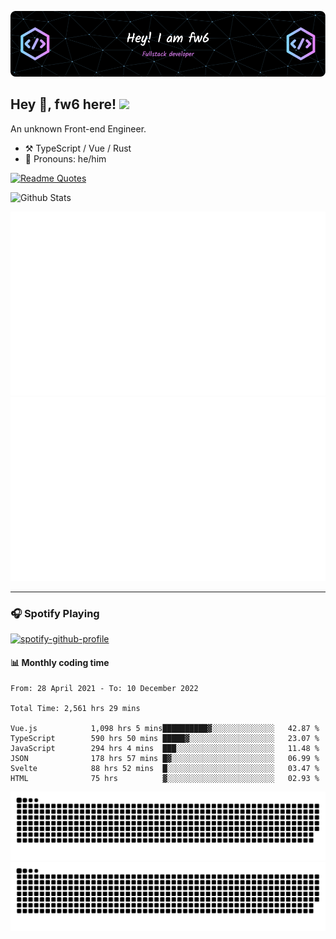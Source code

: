 ![Header](github-header-image.png)

## Hey 👋, fw6 here! <img src="https://github.githubassets.com/images/mona-whisper.gif" height="24" />


An unknown Front-end Engineer.

-   :hammer_and_pick: TypeScript / Vue / Rust
-   :man: Pronouns: he/him


[![Readme Quotes](https://quotes-github-readme.vercel.app/api?type=horizontal&theme=algolia)](https://github.com/piyushsuthar/github-readme-quotes)



![Github Stats](https://github-readme-stats.vercel.app/api?username=fw6&bg_color=30,e96443,904e95&title_color=fff&text_color=fff)

![](https://raw.githubusercontent.com/fw6/github-stats-transparent/output/generated/overview.svg)
![](https://raw.githubusercontent.com/fw6/github-stats-transparent/output/generated/languages.svg)


---

### 🎧 Spotify Playing

<!-- ![spotify-github-profile](/img/default.svg) -->

[![spotify-github-profile](https://spotify-github-profile.vercel.app/api/view?uid=r6wn4hdvypv0lkzyrj0e0pjct&cover_image=true&theme=default&bar_color=53b14f&bar_color_cover=true)](https://github.com/kittinan/spotify-github-profile)
#### :bar_chart: Monthly coding time

<!--START_SECTION:waka-->

```text
From: 28 April 2021 - To: 10 December 2022

Total Time: 2,561 hrs 29 mins

Vue.js            1,098 hrs 5 mins██████████▓░░░░░░░░░░░░░░   42.87 %
TypeScript        590 hrs 50 mins █████▓░░░░░░░░░░░░░░░░░░░   23.07 %
JavaScript        294 hrs 4 mins  ███░░░░░░░░░░░░░░░░░░░░░░   11.48 %
JSON              178 hrs 57 mins █▓░░░░░░░░░░░░░░░░░░░░░░░   06.99 %
Svelte            88 hrs 52 mins  █░░░░░░░░░░░░░░░░░░░░░░░░   03.47 %
HTML              75 hrs          ▓░░░░░░░░░░░░░░░░░░░░░░░░   02.93 %
```

<!--END_SECTION:waka-->




![github contribution grid snake animation](https://raw.githubusercontent.com/platane/platane/output/github-contribution-grid-snake-dark.svg#gh-dark-mode-only)![github contribution grid snake animation](https://raw.githubusercontent.com/platane/platane/output/github-contribution-grid-snake.svg#gh-light-mode-only)
